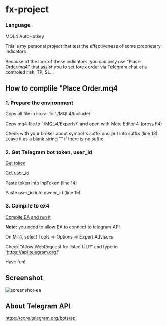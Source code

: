 # fx-project

### Language
MQL4
AutoHotkey

This is my personal project that test the effectiveness of some proprietary indicators

Because of the lack of these indicators, you can only use "Place Order.mq4" that assist you to set forex order via Telegram chat at a controled risk, TP, SL...

## How to complile "Place Order.mq4
### 1. Prepare the environment
Copy all file in lib.rar to './MQL4/Include/'

Copy mq4 file to './MQL4/Experts/' and open with Meta Editor 4 (press F4)

Check with your broker about symbol's suffix and put into suffix (line 13). Leave it as a blank string "" if there is no suffix

### 2. Get Telegram bot token, user_id
[Get token](https://www.siteguarding.com/en/how-to-get-telegram-bot-api-token)

[Get user_id](https://stackoverflow.com/questions/32683992/find-out-my-own-user-id-for-sending-a-message-with-telegram-api)

Paste token into InpToken (line 14)

Paste user_id into owner_id (line 15)

### 3. Compile to ex4
[Compile EA and run it](https://www.nordman-algorithms.com/how-to-install-and-run-expert-advisor-ea-in-metatrader-4/)

**Note:** you need to allow EA to connect to telegram API

On MT4, select Tools -> Options -> Expert Advisors

Check "Allow WebRequest for listed ULR" and type in 'https://api.telegram.org/'

Have fun!

## Screenshot

![screenshot-ea](https://user-images.githubusercontent.com/55086588/184531655-012d75dc-737d-4f18-ba5e-4260ae57fb72.png)


## About Telegram API
https://core.telegram.org/bots/api
